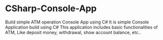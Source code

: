 # CSharp-Console-App
Build simple ATM operation Console App using C#
It is simple Console Application build using C#
This application includes basic functionalities of ATM, 
Like deposit money, withdrawal, show account balance, etc..
